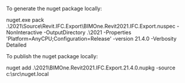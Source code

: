 ﻿To generate the nuget package locally:

nuget.exe pack .\2021\Source\Revit.IFC.Export\BIMOne.Revit2021.IFC.Export.nuspec -NonInteractive -OutputDirectory .\2021 -Properties 'Platform=AnyCPU;Configuration=Release' -version 21.4.0 -Verbosity Detailed

To publish the nuget package locally:

nuget add .\2021\BIMOne.Revit2021.IFC.Export.21.4.0.nupkg -source c:\src\nuget.local